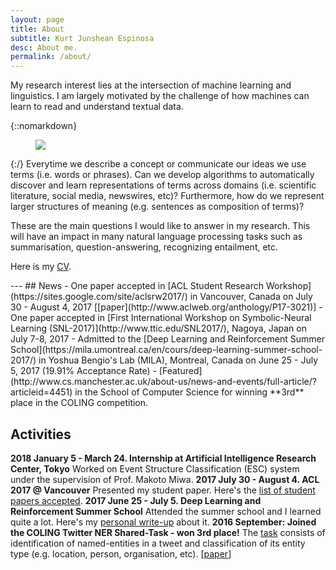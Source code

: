 ```yaml
---
layout: page
title: About
subtitle: Kurt Junshean Espinosa
desc: About me.
permalink: /about/
---
```


<div class="pretty-links">

<div class="lead lead-about">My research interest lies at the intersection of machine learning and linguistics. I am largely motivated by the challenge of how machines can learn to read and understand textual data.
</div>

{::nomarkdown} 
<figure class="site-profile">
    <img src="{{ site.baseurl }}/assets/img/profile.jpg">
</figure>
{:/}
 Everytime we describe a concept or communicate our ideas we use terms (i.e. words or phrases). Can we develop algorithms to automatically discover and learn representations of terms across domains (i.e. scientific literature, social media, newswires, etc)? Furthermore, how do we represent larger structures of meaning (e.g. sentences as composition of terms)?

 These are the main questions I would like to answer in my research. This will have an impact in many natural language processing tasks such as summarisation, question-answering, recognizing entailment, etc.

 Here is my [CV](https://docs.google.com/document/d/1ETLgrJm_gqzRFj-rnfbmnzYuypli1QTD1fqmD10DmhA/edit?usp=sharing).
</div>
---
## News
- One paper accepted in [ACL Student Research Workshop](https://sites.google.com/site/aclsrw2017/) in Vancouver, Canada on July 30 - August 4, 2017 [[paper](http://www.aclweb.org/anthology/P17-3021)]
- One paper accepted in [First International Workshop on Symbolic-Neural Learning (SNL-2017)](http://www.ttic.edu/SNL2017/), Nagoya, Japan on July 7-8, 2017
- Admitted to the [Deep Learning and Reinforcement Summer School](https://mila.umontreal.ca/en/cours/deep-learning-summer-school-2017/) in Yoshua Bengio's Lab (MILA), Montreal, Canada on June 25 - July 5, 2017 (19.91% Acceptance Rate)
- [Featured](http://www.cs.manchester.ac.uk/about-us/news-and-events/full-article/?articleid=4451) in the School of Computer Science for winning **3rd** place in the COLING competition.


## Activities
**2018 January 5 - March 24. Internship at Artificial Intelligence Research Center, Tokyo** Worked on Event Structure Classification (ESC) system under the supervision of Prof. Makoto Miwa. 
**2017 July 30 - August 4. ACL 2017 @ Vancouver** Presented my student paper. Here's the [list of student papers accepted](https://sites.google.com/site/aclsrw2017/accepted-papers).
**2017 June 25 - July 5. Deep Learning and Reinforcement Summer School** Attended the summer school and I learned quite a lot. Here's my [personal write-up](http://kurtespinosa.com/2017/dlrlss/) about it.
**2016 September: Joined the COLING Twitter NER Shared-Task - won 3rd place!** The [task](http://noisy-text.github.io/2016/index.html) consists of identification of named-entities in a tweet and classification of its entity type (e.g. location, person, organisation, etc). [[paper](http://www.aclweb.org/anthology/W/W16/W16-39.pdf#page=165)]
